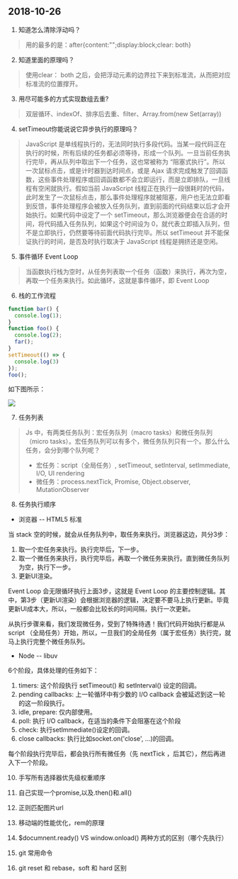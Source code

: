 ## 2018-10-26

1.  知道怎么清除浮动吗？

> 用的最多的是：after{content:"";display:block;clear: both}

2.  知道里面的原理吗？

> 使用clear： both 之后，会把浮动元素的边界拉下来到标准流，从而把对应标准流的位置撑开。

3.  用尽可能多的方式实现数组去重?

> 双层循环、indexOf、排序后去重、filter、Array.from(new Set(array))

4.  setTimeout你能说说它异步执行的原理吗？

> JavaScript 是单线程执行的，无法同时执行多段代码。当某一段代码正在执行的时候，所有后续的任务都必须等待，形成一个队列。一旦当前任务执行完毕，再从队列中取出下一个任务，这也常被称为 “阻塞式执行”。所以一次鼠标点击，或是计时器到达时间点，或是 Ajax 请求完成触发了回调函数，这些事件处理程序或回调函数都不会立即运行，而是立即排队，一旦线程有空闲就执行。假如当前 JavaScript 线程正在执行一段很耗时的代码，此时发生了一次鼠标点击，那么事件处理程序就被阻塞，用户也无法立即看到反馈，事件处理程序会被放入任务队列，直到前面的代码结束以后才会开始执行。如果代码中设定了一个 setTimeout，那么浏览器便会在合适的时间，将代码插入任务队列，如果这个时间设为 0，就代表立即插入队列，但不是立即执行，仍然要等待前面代码执行完毕。所以 setTimeout 并不能保证执行的时间，是否及时执行取决于 JavaScript 线程是拥挤还是空闲。

5.  事件循环 Event Loop

> 当函数执行栈为空时，从任务列表取一个任务（函数）来执行，再次为空，再取一个任务来执行。如此循环，这就是事件循环，即 Event Loop

6.  栈的工作流程

```javascript
function bar() {
  console.log(1);
}
function foo() {
  console.log(2);
  far();
}
setTimeout(() => {
  console.log(3)
});
foo();
```

如下图所示：

![](https://uploadfiles.nowcoder.com/files/20181026/838681950_1540531330859_1021884518-59bc9e30d414a_articlex)

7.  任务列表

> Js 中，有两类任务队列：宏任务队列（macro tasks）和微任务队列（micro tasks）。宏任务队列可以有多个，微任务队列只有一个。那么什么任务，会分到哪个队列呢？
> - 宏任务：script（全局任务）, setTimeout, setInterval, setImmediate, I/O, UI rendering
> - 微任务：process.nextTick, Promise, Object.observer, MutationObserver

8.  任务执行顺序

- 浏览器 -- HTML5 标准

当 stack 空的时候，就会从任务队列中，取任务来执行。浏览器这边，共分3步：

1. 取一个宏任务来执行。执行完毕后，下一步。
2. 取一个微任务来执行，执行完毕后，再取一个微任务来执行。直到微任务队列为空，执行下一步。
3. 更新UI渲染。

Event Loop 会无限循环执行上面3步，这就是 Event Loop 的主要控制逻辑。其中，第3步（更新UI渲染）会根据浏览器的逻辑，决定要不要马上执行更新。毕竟更新UI成本大，所以，一般都会比较长的时间间隔，执行一次更新。

从执行步骤来看，我们发现微任务，受到了特殊待遇！我们代码开始执行都是从 script （全局任务）开始，所以，一旦我们的全局任务（属于宏任务）执行完，就马上执行完整个微任务队列。

- Node -- libuv

6个阶段，具体处理的任务如下：
1. timers: 这个阶段执行 setTimeout() 和 setInterval() 设定的回调。
2. pending callbacks: 上一轮循环中有少数的 I/O callback 会被延迟到这一轮的这一阶段执行。
3. idle, prepare: 仅内部使用。
4. poll: 执行 I/O callback，在适当的条件下会阻塞在这个阶段
5. check: 执行setImmediate()设定的回调。
6. close callbacks: 执行比如socket.on('close', ...)的回调。

每个阶段执行完毕后，都会执行所有微任务（先 nextTick ，后其它），然后再进入下一个阶段。

10. 手写所有选择器优先级权重顺序

11. 自己实现一个promise,以及.then()和.all()

12. 正则匹配图片url

13. 移动端的性能优化，rem的原理

14. $documnent.ready()  VS  window.onload() 两种方式的区别（哪个先执行）

16. git 常用命令

17. git reset 和 rebase，soft 和 hard 区别
